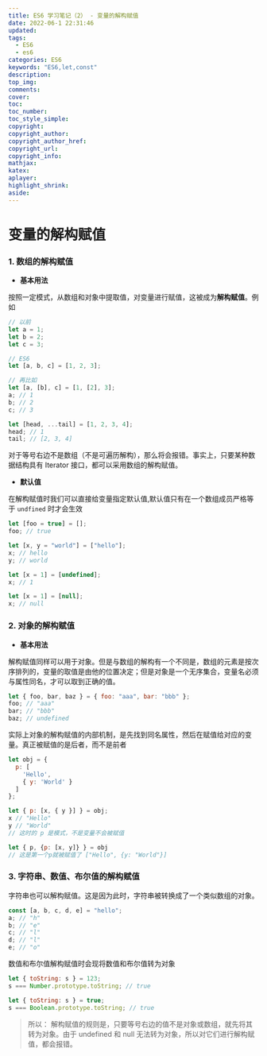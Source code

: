 ```yaml
---
title: ES6 学习笔记（2） - 变量的解构赋值
date: 2022-06-1 22:31:46
updated:
tags:
  - ES6
  - es6
categories: ES6
keywords: "ES6,let,const"
description:
top_img:
comments:
cover:
toc:
toc_number:
toc_style_simple:
copyright:
copyright_author:
copyright_author_href:
copyright_url:
copyright_info:
mathjax:
katex:
aplayer:
highlight_shrink:
aside:
---
```


# 变量的解构赋值

### 1. 数组的解构赋值

- **基本用法**

按照一定模式，从数组和对象中提取值，对变量进行赋值，这被成为**解构赋值**。例如

```jsx
// 以前
let a = 1;
let b = 2;
let c = 3;

// ES6
let [a, b, c] = [1, 2, 3];

// 再比如
let [a, [b], c] = [1, [2], 3];
a; // 1
b; // 2
c; // 3

let [head, ...tail] = [1, 2, 3, 4];
head; // 1
tail; // [2, 3, 4]
```

对于等号右边不是数组（不是可遍历解构），那么将会报错。事实上，只要某种数据结构具有 Iterator 接口，都可以采用数组的解构赋值。

- **默认值**

在解构赋值时我们可以直接给变量指定默认值,默认值只有在一个数组成员严格等于 `undfined` 时才会生效

```jsx
let [foo = true] = [];
foo; // true

let [x, y = "world"] = ["hello"];
x; // hello
y; // world

let [x = 1] = [undefined];
x; // 1

let [x = 1] = [null];
x; // null
```

### 2. 对象的解构赋值

- **基本用法**

解构赋值同样可以用于对象。但是与数组的解构有一个不同是，数组的元素是按次序排列的，变量的取值是由他的位置决定；但是对象是一个无序集合，变量名必须与属性同名，才可以取到正确的值。

```jsx
let { foo, bar, baz } = { foo: "aaa", bar: "bbb" };
foo; // "aaa"
bar; // "bbb"
baz; // undefined
```

实际上对象的解构赋值的内部机制，是先找到同名属性，然后在赋值给对应的变量。真正被赋值的是后者，而不是前者

```jsx
let obj = {
  p: [
    'Hello',
    { y: 'World' }
  ]
};

let { p: [x, { y }] } = obj;
x // "Hello"
y // "World"
// 这时的 p 是模式，不是变量不会被赋值

let { p, {p: [x, y]} } = obj
// 这是第一个p就被赋值了 ["Hello", {y: "World"}]
```

### 3. 字符串、数值、布尔值的解构赋值

字符串也可以解构赋值。这是因为此时，字符串被转换成了一个类似数组的对象。

```jsx
const [a, b, c, d, e] = "hello";
a; // "h"
b; // "e"
c; // "l"
d; // "l"
e; // "o"
```

数值和布尔值解构赋值时会现将数值和布尔值转为对象

```jsx
let { toString: s } = 123;
s === Number.prototype.toString; // true

let { toString: s } = true;
s === Boolean.prototype.toString; // true
```

> 所以： 解构赋值的规则是，只要等号右边的值不是对象或数组，就先将其转为对象。由于 undefined 和 null 无法转为对象，所以对它们进行解构赋值，都会报错。
